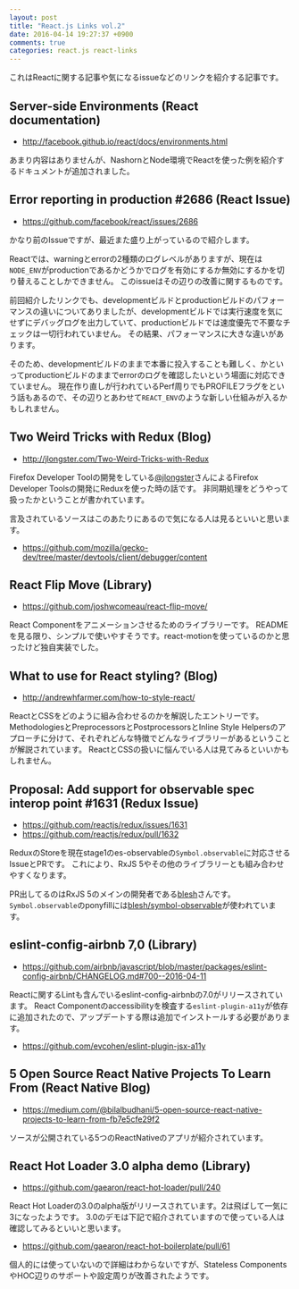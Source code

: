 ```yaml
---
layout: post
title: "React.js Links vol.2"
date: 2016-04-14 19:27:37 +0900
comments: true
categories: react.js react-links
---
```


これはReactに関する記事や気になるissueなどのリンクを紹介する記事です。

<!-- more -->


## Server-side Environments (React documentation)

* http://facebook.github.io/react/docs/environments.html

あまり内容はありませんが、NashornとNode環境でReactを使った例を紹介するドキュメントが追加されました。


## Error reporting in production #2686 (React Issue)

* https://github.com/facebook/react/issues/2686

かなり前のIssueですが、最近また盛り上がっているので紹介します。

Reactでは、warningとerrorの2種類のログレベルがありますが、現在は`NODE_ENV`がproductionであるかどうかでログを有効にするか無効にするかを切り替えることしかできません。
このissueはその辺りの改善に関するものです。

前回紹介したリンクでも、developmentビルドとproductionビルドのパフォーマンスの違いについてありましたが、developmentビルドでは実行速度を気にせずにデバッグログを出力していて、productionビルドでは速度優先で不要なチェックは一切行われていません。
その結果、パフォーマンスに大きな違いがあります。

そのため、developmentビルドのままで本番に投入することも難しく、かといってproductionビルドのままでerrorのログを確認したいという場面に対応できていません。
現在作り直しが行われているPerf周りでもPROFILEフラグをという話もあるので、その辺りとあわせて`REACT_ENV`のような新しい仕組みが入るかもしれません。

## Two Weird Tricks with Redux (Blog)

* http://jlongster.com/Two-Weird-Tricks-with-Redux

Firefox Developer Toolの開発をしている[@jlongster](https://twitter.com/jlongster)さんによるFirefox Developer Toolsの開発にReduxを使った時の話です。
非同期処理をどうやって扱ったかということが書かれています。

言及されているソースはこのあたりにあるので気になる人は見るといいと思います。

* https://github.com/mozilla/gecko-dev/tree/master/devtools/client/debugger/content


## React Flip Move (Library)

* https://github.com/joshwcomeau/react-flip-move/

React Componentをアニメーションさせるためのライブラリーです。
READMEを見る限り、シンプルで使いやすそうです。react-motionを使っているのかと思ったけど独自実装でした。


## What to use for React styling? (Blog)

* http://andrewhfarmer.com/how-to-style-react/

ReactとCSSをどのように組み合わせるのかを解説したエントリーです。
MethodologiesとPreprocessorsとPostprocessorsとInline Style Helpersのアプローチに分けて、それぞれどんな特徴でどんなライブラリーがあるということが解説されています。
ReactとCSSの扱いに悩んでいる人は見てみるといいかもしれません。


## Proposal: Add support for observable spec interop point #1631 (Redux Issue)

* https://github.com/reactjs/redux/issues/1631
* https://github.com/reactjs/redux/pull/1632

ReduxのStoreを現在stage1のes-observableの`Symbol.observable`に対応させるIssueとPRです。
これにより、RxJS 5やその他のライブラリーとも組み合わせやすくなります。

PR出してるのはRxJS 5のメインの開発者である[blesh](https://github.com/blesh)さんです。
`Symbol.observable`のponyfillには[blesh/symbol-observable](https://github.com/blesh/symbol-observable)が使われています。


## eslint-config-airbnb 7,0 (Library)

* https://github.com/airbnb/javascript/blob/master/packages/eslint-config-airbnb/CHANGELOG.md#700--2016-04-11

Reactに関するLintも含んでいるeslint-config-airbnbの7.0がリリースされています。
React Componentのaccessibilityを検査する`eslint-plugin-a11y`が依存に追加されたので、アップデートする際は追加でインストールする必要があります。

* https://github.com/evcohen/eslint-plugin-jsx-a11y


## 5 Open Source React Native Projects To Learn From (React Native Blog)

* https://medium.com/@bilalbudhani/5-open-source-react-native-projects-to-learn-from-fb7e5cfe29f2

ソースが公開されている5つのReactNativeのアプリが紹介されています。

## React Hot Loader 3.0 alpha demo (Library)

* https://github.com/gaearon/react-hot-loader/pull/240

React Hot Loaderの3.0のalpha版がリリースされています。2は飛ばして一気に3になったようです。
3.0のデモは下記で紹介されていますので使っている人は確認してみるといいと思います。

* https://github.com/gaearon/react-hot-boilerplate/pull/61

個人的には使っていないので詳細はわからないですが、Stateless ComponentsやHOC辺りのサポートや設定周りが改善されたようです。
